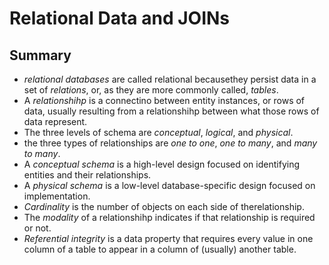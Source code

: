 # Relational Data and JOINs
## Summary
* *relational databases* are called relational becausethey persist data in a set of *relations*, or, as they are more commonly called, *tables*.
* A *relationshihp* is a connectino between entity instances, or rows of data, usually resulting from a relationshihp between what those rows of data represent.
* The three levels of schema are *conceptual*, *logical*, and *physical*.
* the three types of relationships are *one to one*, *one to many*, and *many to many*.
* A *conceptual schema* is a high-level design focused on identifying entities and their relationships.
* A *physical schema* is a low-level database-specific design focused on implementation.
* *Cardinality* is the number of objects on each side of therelationship.
* The *modality* of a relationshihp indicates if that relationship is required or not.
* *Referential integrity* is a data property that requires every value in one column of a table to appear in a column of (usually) another table.